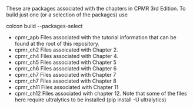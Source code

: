 These are packages associated with the chapters in CPMR 3rd Edition.  To build just one (or a selection of the packages) use

colcon build --packages-select <list of packages>

* cpmr_apb Files associated with the tutorial information that can be found at the root of this repository.
* cpmr_ch2 Files assoicated with Chapter 2. 
* cpmr_ch4 Files associated with Chapter 4.
* cpmr_ch5 Files associated with Chapter 5
* cpmr_ch6 Files associated with Chapter 6
* cpmr_ch7 Files associated with Chapter 7
* cpmr_ch7 Files associated with Chapter 8
* cpmr_ch11 Files associated with Chapter 11
* cpmr_ch12 Files associated with chapter 12. 
Note that some of the files here require ultralytics to be installed (pip install -U ultralytics)

